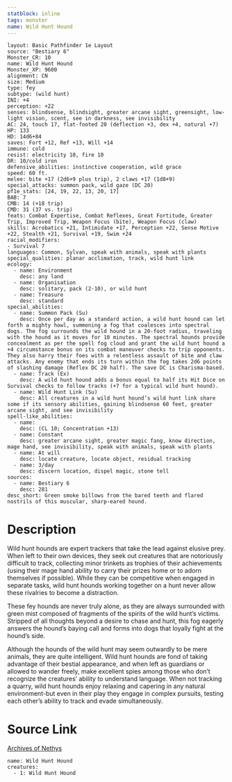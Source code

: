 ```yaml
---
statblock: inline
tags: monster
name: Wild Hunt Hound
---
```

```statblock
layout: Basic Pathfinder 1e Layout
source: "Bestiary 6"
Monster_CR: 10
name: Wild Hunt Hound
Monster_XP: 9600
alignment: CN
size: Medium
type: fey
subtype: (wild hunt)
INI: +4
perception: +22
senses: blindsense, blindsight, greater arcane sight, greensight, low-light vision, scent, see in darkness, see invisibility
AC: 24, touch 17, flat-footed 20 (deflection +3, dex +4, natural +7)
HP: 133
HD: 14d6+84
saves: Fort +12, Ref +13, Will +14
immune: cold
resist: electricity 10, fire 10
DR: 10/cold iron
defensive_abilities: instinctive cooperation, wild grace
speed: 60 ft.
melee: bite +17 (2d6+9 plus trip), 2 claws +17 (1d8+9)
special_attacks: summon pack, wild gaze (DC 20)
pf1e_stats: [24, 19, 22, 13, 20, 17]
BAB: 7
CMB: 14 (+18 trip)
CMD: 31 (37 vs. trip)
feats: Combat Expertise, Combat Reflexes, Great Fortitude, Greater Trip, Improved Trip, Weapon Focus (bite), Weapon Focus (claw)
skills: Acrobatics +21, Intimidate +17, Perception +22, Sense Motive +22, Stealth +21, Survival +19, Swim +24
racial_modifiers:
- Survival 7
languages: Common, Sylvan, speak with animals, speak with plants
special_qualities: planar acclimation, track, wild hunt link
ecology:
  - name: Environment
    desc: any land
  - name: Organisation
    desc: solitary, pack (2-10), or wild hunt
  - name: Treasure
    desc: standard
special_abilities:
  - name: Summon Pack (Su)
    desc: Once per day as a standard action, a wild hunt hound can let forth a mighty howl, summoning a fog that coalesces into spectral dogs. The fog surrounds the wild hound in a 20-foot radius, traveling with the hound as it moves for 10 minutes. The spectral hounds provide concealment as per the spell fog cloud and grant the wild hunt hound a +4 circumstance bonus on its combat maneuver checks to trip opponents. They also harry their foes with a relentless assault of bite and claw attacks. Any enemy that ends its turn within the fog takes 2d6 points of slashing damage (Reflex DC 20 half). The save DC is Charisma-based.
  - name: Track (Ex)
    desc: A wild hunt hound adds a bonus equal to half its Hit Dice on Survival checks to follow tracks (+7 for a typical wild hunt hound).
  - name: Wild Hunt Link (Su)
    desc: All creatures in a wild hunt hound’s wild hunt link share some if its sensory abilities, gaining blindsense 60 feet, greater arcane sight, and see invisibility
spell-like_abilities:
  - name:
    desc: (CL 10; Concentration +13)
  - name: Constant
    desc: greater arcane sight, greater magic fang, know direction, mage hand, see invisibility, speak with animals, speak with plants
  - name: At will
    desc: locate creature, locate object, residual tracking
  - name: 3/day
    desc: discern location, dispel magic, stone tell
sources:
  - name: Bestiary 6
    desc: 281
desc_short: Green smoke billows from the bared teeth and flared nostrils of this muscular, sharp-eared hound.
```
# Description
Wild hunt hounds are expert trackers that take the lead against elusive prey. When left to their own devices, they seek out creatures that are notoriously difficult to track, collecting minor trinkets as trophies of their achievements (using their mage hand ability to carry their prizes home or to adorn themselves if possible). While they can be competitive when engaged in separate tasks, wild hunt hounds working together on a hunt never allow these rivalries to become a distraction. 

These fey hounds are never truly alone, as they are always surrounded with green mist composed of fragments of the spirits of the wild hunt’s victims. Stripped of all thoughts beyond a desire to chase and hunt, this fog eagerly answers the hound’s baying call and forms into dogs that loyally fight at the hound’s side. 

Although the hounds of the wild hunt may seem outwardly to be mere animals, they are quite intelligent. Wild hunt hounds are fond of taking advantage of their bestial appearance, and when left as guardians or allowed to wander freely, make excellent spies among those who don’t recognize the creatures’ ability to understand language. When not tracking a quarry, wild hunt hounds enjoy relaxing and capering in any natural environment-but even in their play they engage in complex pursuits, testing each other’s ability to track and evade simultaneously.
# Source Link
[Archives of Nethys](https://aonprd.com/MonsterDisplay.aspx?ItemName=Wild%20Hunt%20Hound)
```encounter-table
name: Wild Hunt Hound
creatures:
  - 1: Wild Hunt Hound
```
